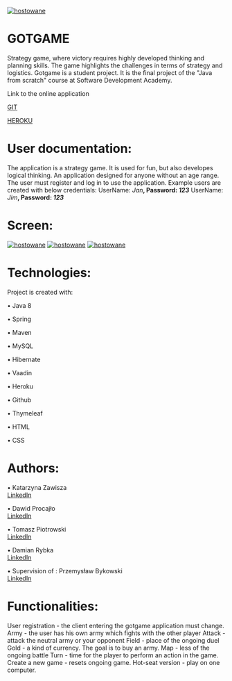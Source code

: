 <a href=https://zapodaj.net/578f1ba5eca78.jpg.html><img src=https://zapodaj.net/images/578f1ba5eca78.jpg alt=hostowane przez Zapodaj.net /></a>


# GOTGAME

Strategy game, where victory requires highly developed thinking and planning skills. The game highlights the challenges in terms of strategy   and logistics. Gotgame is a student project. It is the final project of the "Java from scratch" course at Software Development   Academy.

Link to the online application

   [GIT](https://github.com/Prezez/gotgame)
   
   [HEROKU](https://got-game-best.herokuapp.com/main-menu)
   
# User documentation:
The application is a strategy game. It is used for fun, but also developes logical thinking. 
An application designed for anyone without an age range.
The user must register and log in to use the application.
Example users are created with below credentials:
UserName: _Jan_**, Password: _123_**
UserName: _Jim_**, Password: _123_**

# Screen:

<a href=https://zapodaj.net/e6fa4f73fb15e.jpg.html><img src=https://zapodaj.net/images/e6fa4f73fb15e.jpg alt=hostowane przez Zapodaj.net /></a>
<a href=https://zapodaj.net/8fd6eb1b7368f.png.html><img src=https://zapodaj.net/images/8fd6eb1b7368f.png alt=hostowane przez Zapodaj.net /></a>
<a href=https://zapodaj.net/27178f74f352f.png.html><img src=https://zapodaj.net/images/27178f74f352f.png alt=hostowane przez Zapodaj.net /></a>
			
# Technologies:

 Project is created with:
    
  •     Java 8
  
  •	Spring
  
  •	Maven
  
  •	MySQL
  
  •	Hibernate
  
  •	Vaadin
  
  •	Heroku
  
  •	Github
  
  •	Thymeleaf
  
  •	HTML
  
  •	CSS
    

# Authors:

  • Katarzyna Zawisza   
  [LinkedIn](https://www.linkedin.com/in/katarzyna-zawisza-18998bba/)  
  
  • Dawid Procajło      
  [LinkedIn](https://www.linkedin.com/in/dawid-procaj%C5%82o-a76697168/)
  
  • Tomasz Piotrowski  
  [LinkedIn](https://www.linkedin.com/in/tomasz-piotrowski-088872156/)
  
  • Damian Rybka        
  [LinkedIn](https://www.linkedin.com/in/damian-rybka-8269a868/)
   
     
   •	Supervision of : Przemysław Bykowski   
   [LinkedIn](https://www.linkedin.com/in/przemyslaw-bykowski/)      


# Functionalities:

   User registration - the client entering the gotgame application must change.
   Army - the user has his own army which fights with the other player
   Attack - attack the neutral army or your opponent
   Field - place of the ongoing duel
   Gold - a kind of currency. The goal is to buy an army.
   Map - less of the ongoing battle
   Turn - time for the player to perform an action in the game.
   Create a new game - resets ongoing game.
   Hot-seat version - play on one computer.
   
   


